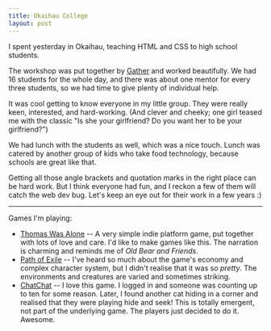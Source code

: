 ```yaml
---
title: Okaihau College
layout: post
---
```


I spent yesterday in Okaihau, teaching HTML and CSS to high school students.

The workshop was put together by <a href="http://gathergather.co.nz/workshops/get-involved/">Gather</a> and worked beautifully. We had 16 students for the whole day, and there was about one mentor for every three students, so we had time to give plenty of individual help.

It was cool getting to know everyone in my little group. They were really keen, interested, and hard-working. (And clever and cheeky; one girl teased me with the classic "Is she your girlfriend? Do you want her to be your girlfriend?")

We had lunch with the students as well, which was a nice touch. Lunch was catered by another group of kids who take food technology, because schools are great like that.

Getting all those angle brackets and quotation marks in the right place can be hard work. But I think everyone had fun, and I reckon a few of them will catch the web dev bug. Let's keep an eye out for their work in a few years :)

* * *

Games I'm playing:

* [Thomas Was Alone](http://www.thomaswasalone.com/) -- A very simple indie platform game, put together with lots of love and care. I'd like to make games like this. The narration is charming and reminds me of <i>Old Bear and Friends</i>.
* [Path of Exile](http://www.pathofexile.com/) -- I've heard so much about the game's economy and complex character system, but I didn't realise that it was so <i>pretty</i>. The environments and creatures are varied and sometimes striking.
* [ChatChat](http://www.kongregate.com/games/terrycavanagh_b/chatchat) -- I love this game. I logged in and someone was counting up to ten for some reason. Later, I found another cat hiding in a corner and realised that they were playing hide and seek! This is totally emergent, not part of the underlying game. The players just decided to do it. Awesome.